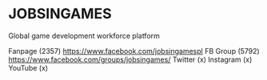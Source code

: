 # JOBSINGAMES
Global game development workforce platform

Fanpage (2357) https://www.facebook.com/jobsingamespl
FB Group (5792) https://www.facebook.com/groups/jobsingames/
Twitter (x) 
Instagram (x)
YouTube (x)
